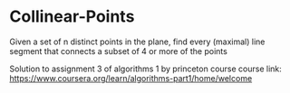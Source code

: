 # Collinear-Points 
Given a set of n distinct points in the plane, find every (maximal) line segment that connects a subset of 4 or more of the points

Solution to assignment 3 of algorithms 1 by princeton course 
course link: https://www.coursera.org/learn/algorithms-part1/home/welcome

